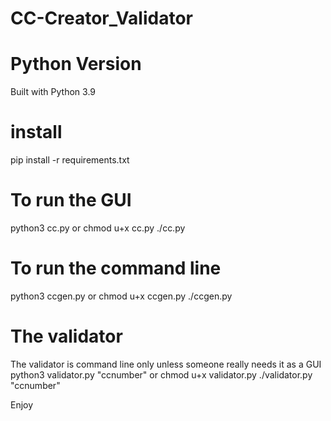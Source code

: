# CC-Creator_Validator
 
# Python Version
Built with Python 3.9

# install
pip install -r requirements.txt

# To run the GUI
python3 cc.py
or
chmod u+x cc.py
./cc.py

# To run the command line
python3 ccgen.py
or
chmod u+x ccgen.py
./ccgen.py

# The validator
The validator is command line only unless someone really needs it as a GUI
python3 validator.py "ccnumber"
or
chmod u+x validator.py
./validator.py "ccnumber"

Enjoy